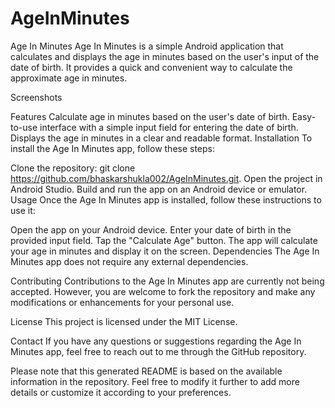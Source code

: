 # AgeInMinutes
Age In Minutes
Age In Minutes is a simple Android application that calculates and displays the age in minutes based on the user's input of the date of birth. It provides a quick and convenient way to calculate the approximate age in minutes.

Screenshots

Features
Calculate age in minutes based on the user's date of birth.
Easy-to-use interface with a simple input field for entering the date of birth.
Displays the age in minutes in a clear and readable format.
Installation
To install the Age In Minutes app, follow these steps:

Clone the repository: git clone https://github.com/bhaskarshukla002/AgeInMinutes.git.
Open the project in Android Studio.
Build and run the app on an Android device or emulator.
Usage
Once the Age In Minutes app is installed, follow these instructions to use it:

Open the app on your Android device.
Enter your date of birth in the provided input field.
Tap the "Calculate Age" button.
The app will calculate your age in minutes and display it on the screen.
Dependencies
The Age In Minutes app does not require any external dependencies.

Contributing
Contributions to the Age In Minutes app are currently not being accepted. However, you are welcome to fork the repository and make any modifications or enhancements for your personal use.

License
This project is licensed under the MIT License.

Contact
If you have any questions or suggestions regarding the Age In Minutes app, feel free to reach out to me through the GitHub repository.

Please note that this generated README is based on the available information in the repository. Feel free to modify it further to add more details or customize it according to your preferences.
